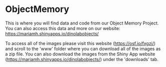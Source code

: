 # ObjectMemory

This is where you will find data and code from our Object Memory Project. 
You can also access this data and more on our website:  https://mariamh.shinyapps.io/dinolabobjects/

To access all of the images please visit this website (https://osf.io/fxgzj/) and scroll to the 'www' folder where you can download all of the images as a zip file. 
You can also download the images from the Shiny App website (https://mariamh.shinyapps.io/dinolabobjects/) under the 'downloads' tab.


